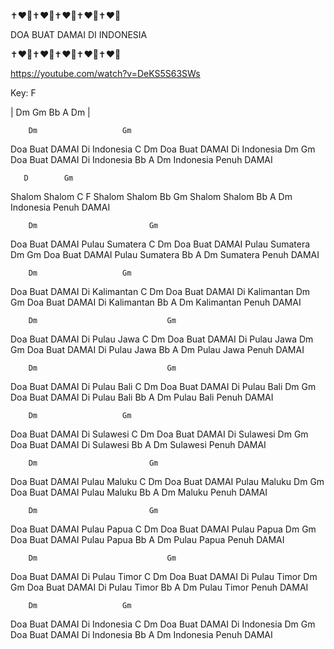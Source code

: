 ✝️❤️🙏✝️❤️🙏✝️❤️🙏✝️❤️🙏✝️❤️🙏

DOA BUAT DAMAI DI INDONESIA

✝️❤️🙏✝️❤️🙏✝️❤️🙏✝️❤️🙏✝️❤️🙏

https://youtube.com/watch?v=DeKS5S63SWs

Key: F

| Dm  Gm  Bb  A  Dm |

        Dm                   Gm
Doa Buat DAMAI Di Indonesia
        C                      Dm
Doa Buat DAMAI Di Indonesia
        Dm                   Gm
Doa Buat DAMAI Di Indonesia
      Bb       A        Dm
Indonesia Penuh DAMAI

       D        Gm
Shalom Shalom
       C         F
Shalom Shalom
       Bb      Gm
Shalom Shalom
      Bb       A        Dm
Indonesia Penuh DAMAI

        Dm                         Gm
Doa Buat DAMAI Pulau Sumatera
        C                            Dm
Doa Buat DAMAI Pulau Sumatera
        Dm                         Gm
Doa Buat DAMAI Pulau Sumatera
      Bb       A        Dm
Sumatera Penuh DAMAI

        Dm                   Gm
Doa Buat DAMAI Di Kalimantan
        C                      Dm
Doa Buat DAMAI Di Kalimantan
        Dm                   Gm
Doa Buat DAMAI Di Kalimantan
      Bb         A         Dm
Kalimantan Penuh DAMAI

        Dm                             Gm
Doa Buat DAMAI Di Pulau Jawa
        C                                Dm
Doa Buat DAMAI Di Pulau Jawa
        Dm                             Gm
Doa Buat DAMAI Di Pulau Jawa
      Bb         A         Dm
Pulau Jawa Penuh DAMAI

        Dm                             Gm
Doa Buat DAMAI Di Pulau Bali
        C                                Dm
Doa Buat DAMAI Di Pulau Bali
        Dm                             Gm
Doa Buat DAMAI Di Pulau Bali
      Bb       A         Dm
Pulau Bali Penuh DAMAI

        Dm                   Gm
Doa Buat DAMAI Di Sulawesi
        C                      Dm
Doa Buat DAMAI Di Sulawesi
        Dm                   Gm
Doa Buat DAMAI Di Sulawesi
     Bb       A        Dm
Sulawesi Penuh DAMAI

        Dm                         Gm
Doa Buat DAMAI Pulau Maluku
        C                            Dm
Doa Buat DAMAI Pulau Maluku
        Dm                         Gm
Doa Buat DAMAI Pulau Maluku
     Bb     A        Dm
Maluku Penuh DAMAI

        Dm                         Gm
Doa Buat DAMAI Pulau Papua
        C                            Dm
Doa Buat DAMAI Pulau Papua
        Dm                         Gm
Doa Buat DAMAI Pulau Papua
       Bb          A         Dm
Pulau Papua Penuh DAMAI

        Dm                             Gm
Doa Buat DAMAI Di Pulau Timor
        C                                Dm
Doa Buat DAMAI Di Pulau Timor
        Dm                             Gm
Doa Buat DAMAI Di Pulau Timor
      Bb          A         Dm
Pulau Timor Penuh DAMAI

        Dm                   Gm
Doa Buat DAMAI Di Indonesia
        C                      Dm
Doa Buat DAMAI Di Indonesia
        Dm                   Gm
Doa Buat DAMAI Di Indonesia
      Bb       A        Dm
Indonesia Penuh DAMAI


